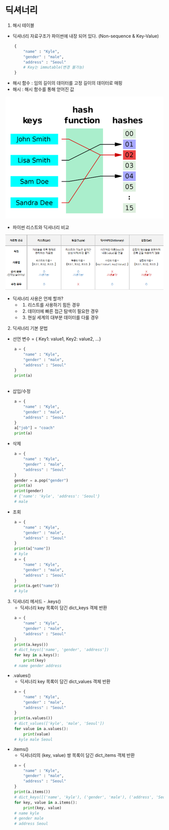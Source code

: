 # 딕셔너리
  
  1. 해시 테이블
   - 딕셔너리 자료구조가 파이썬에 내장 되어 있다. (Non-sequence & Key-Value)
```python    
    {
        "name" : "Kyle",
        "gender" : "male",
        "address" : "Seoul"
        # Key는 immutable(변경 불가능)
    }
```
   - 해시 함수 : 임의 길이의 데이터를 고정 길이의 데이터로 매핑
   - 해시 : 해시 함수를 통해 얻어진 값

   ![1](images/1.png)

   - 파이썬 리스트와 딕셔너리 비교

   ![2](images/2.png)

   - 딕셔너리 사용은 언제 할까?
     - 1. 리스트를 사용하기 힘든 경우
     - 2. 데이터에 빠른 접근 탐색이 필요한 경우
     - 3. 현실 세계의 대부분 데이터를 다룰 경우

  2. 딕셔너리 기본 문법
   - 선언 변수 = { Key1: value1, Key2: value2, ...}
```python
    a = {
        "name" : "Kyle",
        "gender" : "male",
        "address" : "Seoul"
    }
    print(a)
    
```
   - 삽입/수정
```python
    a = {
        "name" : "Kyle",
        "gender" : "male",
        "address" : "Seoul"
    }
    a["job"] = "coach"
    print(a)
```
   - 삭제
```python
    a = {
        "name" : "Kyle",
        "gender" : "male",
        "address" : "Seoul"
    }
    gender = a.pop("gender")
    print(a)
    print(gender)
    # {'name': 'kyle', 'address': 'Seoul'}
    # male
```
   - 조회
```python
    a = {
        "name" : "Kyle",
        "gender" : "male",
        "address" : "Seoul"
    }
    print(a["name"])
    # kyle
    a = {
        "name" : "Kyle",
        "gender" : "male",
        "address" : "Seoul"
    }
    print(a.get("name"))
    # kyle
```

  3. 딕셔너리 메서드
    - .keys()
      - 딕셔너리 key 목록이 담긴 dict_keys 객체 반환
```python
    a = {
        "name" : "Kyle",
        "gender" : "male",
        "address" : "Seoul"
    }
    print(a.keys())
    # dict_keys(['name', 'gender', 'address'])
    for key in a.keys():
        print(key)
    # name gender address
```
   - .values()
     - 딕셔너리 key 목록이 담긴 dict_values 객체 반환
```python
    a = {
        "name" : "Kyle",
        "gender" : "male",
        "address" : "Seoul"
    }
    print(a.values())
    # dict_values(['kyle', 'male', 'Seoul'])
    for value in a.values():
        print(value)
    # kyle male Seoul
```
   - .items()
     - 딕셔너리의 (key, value) 쌍 목록이 담긴 dict_items 객체 반환
```python
    a = {
        "name" : "Kyle",
        "gender" : "male",
        "address" : "Seoul"
    }
    print(a.items())
    # dict_keys([('name', 'kyle'), ('gender', 'male'), ('address', 'Seoul')])
    for key, value in a.items():
        print(key, value)
    # name kyle
    # gender male
    # address Seoul
```